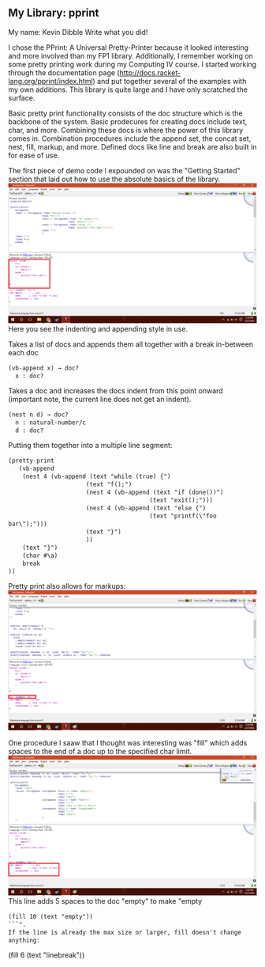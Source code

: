 ## My Library: pprint
My name: Kevin Dibble
Write what you did!

I chose the PPrint: A Universal Pretty-Printer because it looked interesting and more involved than my FP1 library. Additionally, I remember working on some pretty printing work during my Computing IV course.
I started working through the documentation page (http://docs.racket-lang.org/pprint/index.html) and put together several of the examples with my own additions. This library is quite large and I have only scratched the surface.

Basic pretty print functionality consists of the doc structure which is the backbone of the system. Basic prodecures for creating docs include text, char, and more. Combining these docs is where the power of this library comes in. Combination procedures include the append set, the concat set, nest, fill, markup, and more. Defined docs like line and break are also built in for ease of use.

The first piece of demo code I expounded on was the "Getting Started" section that laid out how to use the absolute basics of the library.
![Alt text](/basicPP.png?raw=true "Normal")
Here you see the indenting and appending style in use.

Takes a list of docs and appends them all together with a break in-between each doc
```
(vb-append x) → doc?
  x : doc?
```

Takes a doc and increases the docs indent from this point onward (important note, the current line does not get an indent).
```
(nest n d) → doc?
  n : natural-number/c
  d : doc?
```

Putting them together into a multiple line segment:
```
(pretty-print
   (vb-append
    (nest 4 (vb-append (text "while (true) {")
                      (text "f();")
                      (nest 4 (vb-append (text "if (done())")
                                        (text "exit();")))
                      (nest 4 (vb-append (text "else {")
                                        (text "printf(\"foo bar\");")))
                      (text "}")
                      ))
    (text "}")
    (char #\a)
    break
))
```

Pretty print also allows for markups:
![Alt text](/markup.png?raw=true "Normal")

One procedure I saaw that I thought was interesting was "fill" which adds spaces to the end of a doc up to the specified char limit.
![Alt text](/fill.png?raw=true "Normal")
This line adds 5 spaces to the doc "empty" to make "empty     
```
(fill 10 (text "empty"))
```".
If the line is already the max size or larger, fill doesn't change anything:
```
(fill 6 (text "linebreak"))
```
